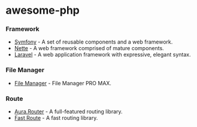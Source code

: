 # awesome-php

### Framework

* [Symfony](https://symfony.com/) - A set of reusable components and a web framework.
* [Nette](https://nette.org) - A web framework comprised of mature components.
* [Laravel](https://laravel.com/) - A web application framework with expressive, elegant syntax.

### File Manager

* [File Manager](https://github.com/ngatngay/file-manager) - File Manager PRO MAX.

### Route

* [Aura.Router](https://github.com/auraphp/Aura.Router) - A full-featured routing library.
* [Fast Route](https://github.com/nikic/FastRoute) - A fast routing library.
